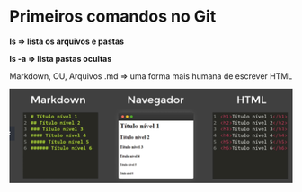 # Primeiros comandos no Git

**ls ⇒ lista os arquivos e pastas**

**ls -a ⇒ lista pastas ocultas**

Markdown, OU, Arquivos .md ⇒ uma forma mais humana de escrever HTML

![Untitled](Primeiros%20comandos%20no%20Git%207bd22fec9bd44ee1a20e60e3fddb095d/Untitled.png)